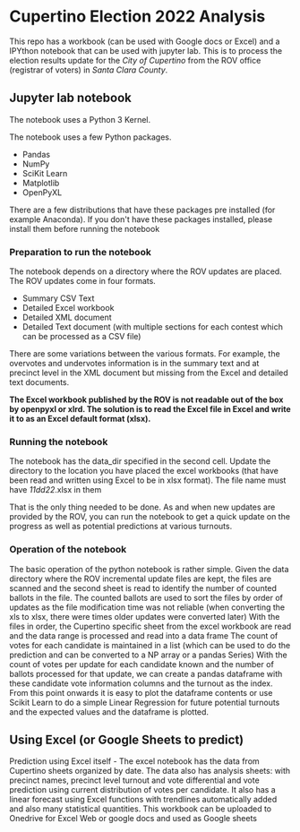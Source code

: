 # Cupertino Election 2022 Analysis

This repo has a workbook (can be used with Google docs or Excel) and a IPYthon notebook that can be used with jupyter lab.  This is to process the election results update for the *City of Cupertino* from the ROV office (registrar of voters) in *Santa Clara County*.

## Jupyter lab notebook

The notebook uses a Python 3 Kernel.

The notebook uses a few Python packages.
- Pandas
- NumPy
- SciKit Learn
- Matplotlib
- OpenPyXL

There are a few distributions that have these packages pre installed (for example Anaconda).  If you don't have these packages installed, please install them before running the notebook

###  Preparation to run the notebook

The notebook depends on a directory where the ROV updates are placed.  The ROV updates come in four formats.
- Summary CSV Text
- Detailed Excel workbook
- Detailed XML document
- Detailed Text document (with multiple sections for each contest which can be processed as a CSV file)

There are some variations between the various formats.   For example, the overvotes and undervotes information is in the summary text and at precinct level in the XML document but missing from the Excel and  detailed text documents.

**The Excel workbook published by the ROV is not readable out of the box by openpyxl or xlrd.  The solution is to read the Excel file in Excel and write it to as an Excel default format (xlsx).**

### Running the notebook

The notebook has the data_dir specified in the second cell.  Update the directory to the location you have placed the excel workbooks (that have been read and written using Excel to be in xlsx format).  The file name must have *11dd22*.xlsx in them 

That is the only thing needed to be done.   As and when new updates are provided by the ROV, you can run the notebook to get a quick update on the progress as well as potential predictions at various turnouts.

### Operation of the notebook

The basic operation of the python notebook is rather simple.  Given the data directory where the ROV incremental update files are kept, the files are scanned and the second sheet is read to identify the number of counted ballots in the file.
The counted ballots are used to sort the files by order of updates as the file modification time was not reliable (when converting the xls to xlsx, there were times older updates were converted later)
With the files in order, the Cupertino specific sheet from the excel workbook are read and the data range is processed and read into a data frame
The count of votes for each candidate is maintained in a list (which can be used to do the prediction and can be converted to a NP array or a pandas Series)
With the count of votes per update for each candidate known and the number of ballots processed for that update, we can create a pandas dataframe with these candidate vote information columns and the turnout as the index.
From this point onwards it is easy to plot the dataframe contents or use Scikit Learn to do a simple Linear Regression for future potential turnouts and the expected values and the dataframe is plotted.

## Using Excel (or Google Sheets to predict)
Prediction using Excel itself - The excel notebook has  the data from Cupertino sheets organized by date.  The data also has analysis sheets:  with precinct names, precinct level turnout and vote differential and vote prediction using current distribution of votes per candidate.   It also has a linear forecast using Excel functions with trendlines automatically added and also many statistical quantities.  This workbook can be uploaded to Onedrive for Excel Web or google docs and used as Google sheets
